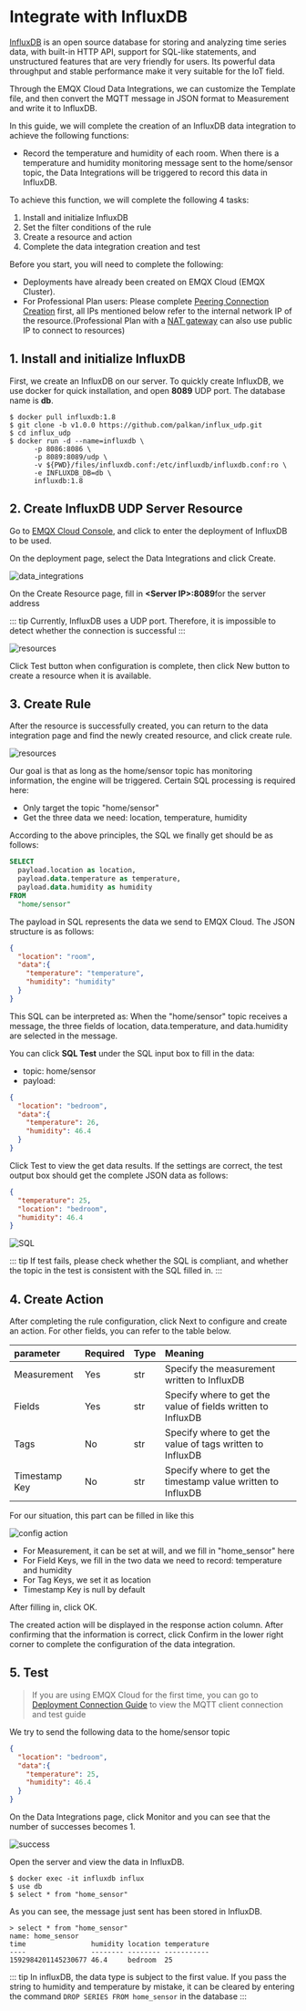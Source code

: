 # Integrate with InfluxDB

[InfluxDB](https://www.influxdata.com/) is an open source database for storing and analyzing time series data, with built-in HTTP API, support for SQL-like statements, and unstructured features that are very friendly for users. Its powerful data throughput and stable performance make it very suitable for the IoT field.

Through the EMQX Cloud Data Integrations, we can customize the Template file, and then convert the MQTT message in JSON format to Measurement and write it to InfluxDB.

In this guide, we will complete the creation of an InfluxDB data integration to achieve the following functions:

* Record the temperature and humidity of each room. When there is a temperature and humidity monitoring message sent to the home/sensor topic, the Data Integrations will be triggered to record this data in InfluxDB.

To achieve this function, we will complete the following 4 tasks:

1. Install and initialize InfluxDB
2. Set the filter conditions of the rule
3. Create a resource and action
4. Complete the data integration creation and test

Before you start, you will need to complete the following:

* Deployments have already been created on EMQX Cloud (EMQX Cluster).
* For Professional Plan users: Please complete [Peering Connection Creation](../deployments/vpc_peering.md) first, all IPs mentioned below refer to the internal network IP of the resource.(Professional Plan with a [NAT gateway](../vas/nat-gateway.md) can also use public IP to connect to resources)

## 1. Install and initialize InfluxDB

First, we create an InfluxDB on our server. To quickly create InfluxDB, we use docker for quick installation, and open **8089** UDP port. The database name is **db**.

```shell
$ docker pull influxdb:1.8
$ git clone -b v1.0.0 https://github.com/palkan/influx_udp.git
$ cd influx_udp
$ docker run -d --name=influxdb \
      -p 8086:8086 \
      -p 8089:8089/udp \
      -v ${PWD}/files/influxdb.conf:/etc/influxdb/influxdb.conf:ro \
      -e INFLUXDB_DB=db \
      influxdb:1.8
```



## 2. Create InfluxDB UDP Server Resource

Go to [EMQX Cloud Console](https://cloud-intl.emqx.com/console/), and click to enter the deployment of InfluxDB to be used.

On the deployment page, select the Data Integrations and click Create.

![data_integrations](./_assets/data_integrations_influxDB.png)

On the Create Resource page, fill in  **\<Server IP>:8089**for the server address

::: tip
Currently, InfluxDB uses a UDP port. Therefore, it is impossible to detect whether the connection is successful
:::

![resources](./_assets/create_influxDB_resource.png)

Click Test button when configuration is complete, then click New button to create a resource when it is available.

## 3. Create Rule

After the resource is successfully created, you can return to the data integration page and find the newly created resource, and click create rule.

![resources](./_assets/influxDB_create_rule_1.png)

Our goal is that as long as the home/sensor topic has monitoring information, the engine will be triggered. Certain SQL processing is required here:

* Only target the topic "home/sensor"
* Get the three data we need: location, temperature, humidity

According to the above principles, the SQL we finally get should be as follows:

```sql
SELECT
  payload.location as location,
  payload.data.temperature as temperature,
  payload.data.humidity as humidity
FROM
  "home/sensor"
```

The payload in SQL represents the data we send to EMQX Cloud. The JSON structure is as follows:

```json
{
  "location": "room",
  "data":{
    "temperature": "temperature",
    "humidity": "humidity"
  }
}
```
This SQL can be interpreted as: When the "home/sensor" topic receives a message, the three fields of location, data.temperature, and data.humidity are selected in the message.

You can click **SQL Test** under the SQL input box to fill in the data:

* topic: home/sensor
* payload:
```json
{
  "location": "bedroom",
  "data":{
    "temperature": 26,
    "humidity": 46.4
  }
}
```
Click Test to view the get data results. If the settings are correct, the test output box should get the complete JSON data as follows:

```json
{
  "temperature": 25, 
  "location": "bedroom",
  "humidity": 46.4
}
```
![SQL](./_assets/influxDB_create_rule_2.png)

::: tip
If test fails, please check whether the SQL is compliant, and whether the topic in the test is consistent with the SQL filled in.
:::

## 4. Create Action

After completing the rule configuration, click Next to configure and create an action. For other fields, you can refer to the table below.

| parameter     | Required | Type | Meaning                                                      |
| :------------ | :------- | :--- | :----------------------------------------------------------- |
| Measurement   | Yes      | str  | Specify the measurement written to InfluxDB                  |
| Fields        | Yes      | str  | Specify where to get the value of fields written to InfluxDB |
| Tags          | No       | str  | Specify where to get the value of tags written to InfluxDB   |
| Timestamp Key | No       | str  | Specify where to get the timestamp value written to InfluxDB |

For our situation, this part can be filled in like this

![config action](./_assets/influxDB_create_rule_3.png)

* For Measurement, it can be set at will, and we fill in "home_sensor" here
* For Field Keys, we fill in the two data we need to record: temperature and humidity
* For Tag Keys, we set it as location
* Timestamp Key is null by default

After filling in, click OK.

The created action will be displayed in the response action column. After confirming that the information is correct, click Confirm in the lower right corner to complete the configuration of the data integration.

## 5. Test

>If you are using EMQX Cloud for the first time, you can go to [Deployment Connection Guide](../connect_to_deployments/overview.md) to view the MQTT client connection and test guide

We try to send the following data to the home/sensor topic

```json
{
  "location": "bedroom",
  "data":{
    "temperature": 25,
    "humidity": 46.4
  }
}
```
On the Data Integrations page, click Monitor and you can see that the number of successes becomes 1.

![success](./_assets/test_rule_engine_influxDB.png)

Open the server and view the data in InfluxDB.

```shell
$ docker exec -it influxdb influx
$ use db
$ select * from "home_sensor"
```
As you can see, the message just sent has been stored in InfluxDB.

```plain
> select * from "home_sensor"
name: home_sensor
time                humidity location temperature
----                -------- -------- -----------
1592984201145230677 46.4     bedroom  25
```

::: tip
In influxDB, the data type is subject to the first value. If you pass the string to humidity and temperature by mistake, it can be cleared by entering the command `DROP SERIES FROM home_sensor` in the database
:::

